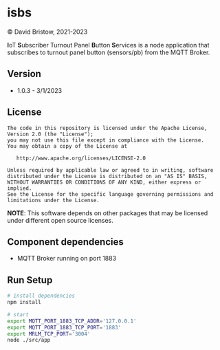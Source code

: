 # isbs
&copy; David Bristow, 2021-2023

**I**oT **S**ubscriber Turnout Panel **B**utton **S**ervices is a node application that subscribes to turnout panel button (sensors/pb) from the MQTT Broker. 

## Version
* 1.0.3 - 3/1/2023

## License

    The code in this repository is licensed under the Apache License, Version 2.0 (the "License");
    you may not use this file except in compliance with the License.
    You may obtain a copy of the License at

       http://www.apache.org/licenses/LICENSE-2.0

    Unless required by applicable law or agreed to in writing, software
    distributed under the License is distributed on an "AS IS" BASIS,
    WITHOUT WARRANTIES OR CONDITIONS OF ANY KIND, either express or implied.
    See the License for the specific language governing permissions and
    limitations under the License.

**NOTE**: This software depends on other packages that may be licensed under different open source licenses.


## Component dependencies
* MQTT Broker running on port 1883

## Run Setup

``` bash
# install dependencies
npm install

# start
export MQTT_PORT_1883_TCP_ADDR='127.0.0.1'
export MQTT_PORT_1883_TCP_PORT='1883'
export MRLM_TCP_PORT='3004'
node ./src/app
```

